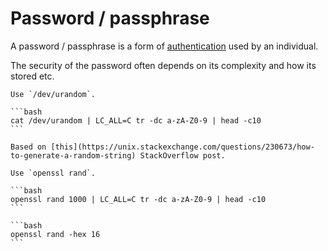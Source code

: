 # Password / passphrase

A password / passphrase is a form of [authentication](../goals/authentication.md) used by an individual.

The security of the password often depends on its complexity and how its stored etc.

~~~admonish example title="*nix"
Use `/dev/urandom`.

```bash
cat /dev/urandom | LC_ALL=C tr -dc a-zA-Z0-9 | head -c10
```

Based on [this](https://unix.stackexchange.com/questions/230673/how-to-generate-a-random-string) StackOverflow post.
~~~

~~~admonish example title="OpenSSL"
Use `openssl rand`.

```bash
openssl rand 1000 | LC_ALL=C tr -dc a-zA-Z0-9 | head -c10
```

```bash
openssl rand -hex 16
```
~~~
